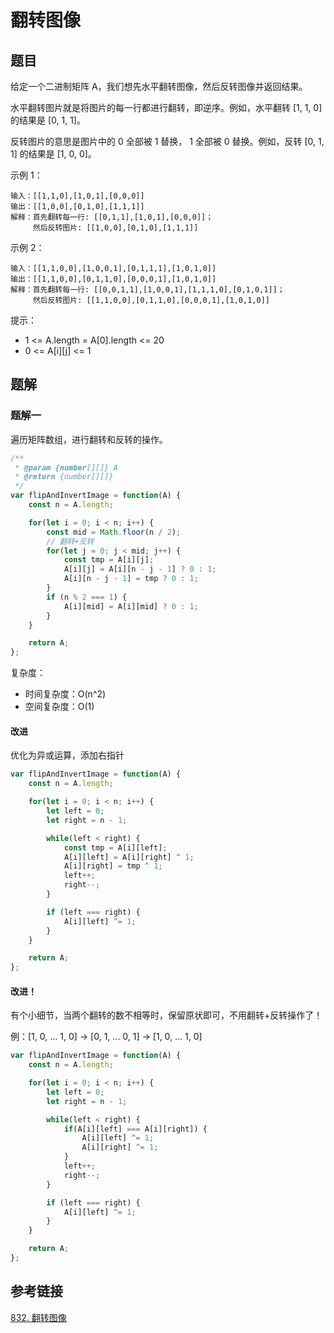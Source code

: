 # 翻转图像

## 题目

给定一个二进制矩阵 A，我们想先水平翻转图像，然后反转图像并返回结果。

水平翻转图片就是将图片的每一行都进行翻转，即逆序。例如，水平翻转 [1, 1, 0] 的结果是 [0, 1, 1]。

反转图片的意思是图片中的 0 全部被 1 替换， 1 全部被 0 替换。例如，反转 [0, 1, 1] 的结果是 [1, 0, 0]。

示例 1：

```
输入：[[1,1,0],[1,0,1],[0,0,0]]
输出：[[1,0,0],[0,1,0],[1,1,1]]
解释：首先翻转每一行: [[0,1,1],[1,0,1],[0,0,0]]；
     然后反转图片: [[1,0,0],[0,1,0],[1,1,1]]
```


示例 2：

```
输入：[[1,1,0,0],[1,0,0,1],[0,1,1,1],[1,0,1,0]]
输出：[[1,1,0,0],[0,1,1,0],[0,0,0,1],[1,0,1,0]]
解释：首先翻转每一行: [[0,0,1,1],[1,0,0,1],[1,1,1,0],[0,1,0,1]]；
     然后反转图片: [[1,1,0,0],[0,1,1,0],[0,0,0,1],[1,0,1,0]]
```


提示：

- 1 <= A.length = A[0].length <= 20
- 0 <= A[i][j] <= 1



## 题解

### 题解一

遍历矩阵数组，进行翻转和反转的操作。

```js
/**
 * @param {number[][]} A
 * @return {number[][]}
 */
var flipAndInvertImage = function(A) {
    const n = A.length;

    for(let i = 0; i < n; i++) {
        const mid = Math.floor(n / 2);
        // 翻转+反转
        for(let j = 0; j < mid; j++) {
            const tmp = A[i][j];
            A[i][j] = A[i][n - j - 1] ? 0 : 1;
            A[i][n - j - 1] = tmp ? 0 : 1;
        }
        if (n % 2 === 1) {
            A[i][mid] = A[i][mid] ? 0 : 1;
        }
    }

    return A;
};
```

复杂度：

- 时间复杂度：O(n^2)
- 空间复杂度：O(1)

#### 改进

优化为异或运算，添加右指针

```js
var flipAndInvertImage = function(A) {
    const n = A.length;

    for(let i = 0; i < n; i++) {
        let left = 0;
        let right = n - 1;

        while(left < right) {
            const tmp = A[i][left];
            A[i][left] = A[i][right] ^ 1;
            A[i][right] = tmp ^ 1;
            left++;
            right--;
        }

        if (left === right) {
            A[i][left] ^= 1;
        }
    }

    return A;
};
```

#### 改进！

有个小细节，当两个翻转的数不相等时，保留原状即可，不用翻转+反转操作了！

例：[1, 0, ... 1, 0] -> [0, 1, ... 0, 1] -> [1, 0, ... 1, 0]

```js
var flipAndInvertImage = function(A) {
    const n = A.length;

    for(let i = 0; i < n; i++) {
        let left = 0;
        let right = n - 1;

        while(left < right) {
            if(A[i][left] === A[i][right]) {
                A[i][left] ^= 1;
                A[i][right] ^= 1;
            }
            left++;
            right--;
        }

        if (left === right) {
            A[i][left] ^= 1;
        }
    }

    return A;
};
```



## 参考链接

[832. 翻转图像](https://leetcode-cn.com/problems/flipping-an-image/)

